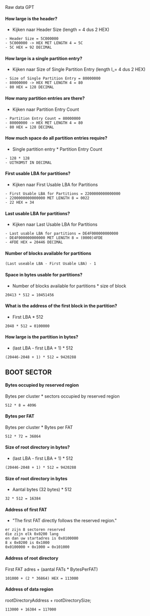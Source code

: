 
Raw data GPT


#### How large is the header?
- Kijken naar Header Size (length = 4 dus 2 HEX)

```
- Header Size = 5C000000
- 5C000000 -> HEX MET LENGTH 4 = 5C
- 5C HEX = 92 DECIMAL 
```

#### How large is a single partition entry?
- Kijken naar Size of Single Partition Entry (length l_= 4 dus 2 HEX)

```
- Size of Single Partition Entry = 80000000
- 80000000 -> HEX MET LENGTH 4 = 80
- 80 HEX = 128 DECIMAL
```

#### How many partition entries are there?
- Kijken naar Partition Entry Count

```
- Partition Entry Count = 80000000
- 80000000 -> HEX MET LENGTH 4 = 80
- 80 HEX = 128 DECIMAL
```

#### How much space do all partition entries require?
- Single partition entry * Partition Entry Count

```
- 128 * 128
- UITKOMST IN DECIMAL
```

#### First usable LBA for partitions?
- Kijken naar First Usable LBA for Partitions

```
- First Usable LBA for Partitions = 2200000000000000
- 2200000000000000 MET LENGTH 8 = 0022
- 22 HEX = 34
```

#### Last usable LBA for partitions?
- Kijken naar Last Usable LBA for Partitions

```
- Last usable LBA for partitions = DE4F000000000000
- DE4F000000000000 MET LENGTH 8 = (0000)4FDE
- 4FDE HEX = 20446 DECIMAL
```

#### Number of blocks available for partitions

```
(Last useable LBA - First Usable LBA) - 1
```

#### Space in bytes usable for partitions?
- Number of blocks available for partitions * size of block

```
20413 * 512 = 10451456
```

#### What is the address of the first block in the partition?
- First LBA * 512

```
2048 * 512 = 0100000
```

#### How large is the partition in bytes?
- (last LBA - first LBA + 1) * 512

```
(20446-2048 + 1) * 512 = 9420288
```

## BOOT SECTOR

#### Bytes occupied by reserved region
Bytes per cluster * sectors occupied by reserved region

```
512 * 8 = 4096
```

#### Bytes per FAT
Bytes per cluster * Bytes per FAT

```
512 * 72 = 36864
```

#### Size of root directory in bytes?
- (last LBA - first LBA + 1) * 512

```
(20446-2048 + 1) * 512 = 9420288
```

#### Size of root directory in bytes
- Aantal bytes (32 bytes) * 512

```
32 * 512 = 16384
```

#### Address of first FAT
- "The first FAT directly follows the reserved region."
```
er zijn 8 sectoren reserved
die zijn elk 0x0200 lang
en dan uw startadres is 0x0100000
8 x 0x0200 is 0x1000
0x0100000 + 0x1000 = 0x101000
```

#### Address of root directory
First FAT adres + (aantal FATs * BytesPerFAT)

```
101000 + (2 * 36864) HEX = 113000
```

#### Address of data region
rootDirectoryAddress + rootDirectorySize;

```
113000 + 16384 = 117000
```

